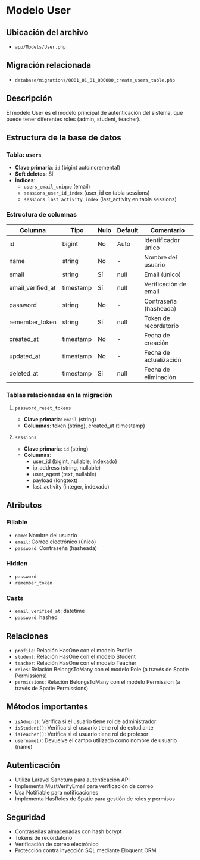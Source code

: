 # Modelo User

## Ubicación del archivo
- `app/Models/User.php`

## Migración relacionada
- `database/migrations/0001_01_01_000000_create_users_table.php`

## Descripción
El modelo User es el modelo principal de autenticación del sistema, que puede tener diferentes roles (admin, student, teacher).

## Estructura de la base de datos
### Tabla: `users`
- **Clave primaria**: `id` (bigint autoincremental)
- **Soft deletes**: Sí
- **Índices**:
  - `users_email_unique` (email)
  - `sessions_user_id_index` (user_id en tabla sessions)
  - `sessions_last_activity_index` (last_activity en tabla sessions)

### Estructura de columnas
| Columna | Tipo | Nulo | Default | Comentario |
|---------|------|------|---------|------------|
| id | bigint | No | Auto | Identificador único |
| name | string | No | - | Nombre del usuario |
| email | string | Sí | null | Email (único) |
| email_verified_at | timestamp | Sí | null | Verificación de email |
| password | string | No | - | Contraseña (hasheada) |
| remember_token | string | Sí | null | Token de recordatorio |
| created_at | timestamp | No | - | Fecha de creación |
| updated_at | timestamp | No | - | Fecha de actualización |
| deleted_at | timestamp | Sí | null | Fecha de eliminación |

### Tablas relacionadas en la migración
1. `password_reset_tokens`
   - **Clave primaria**: `email` (string)
   - **Columnas**: token (string), created_at (timestamp)

2. `sessions`
   - **Clave primaria**: `id` (string)
   - **Columnas**: 
     - user_id (bigint, nullable, indexado)
     - ip_address (string, nullable)
     - user_agent (text, nullable)
     - payload (longtext)
     - last_activity (integer, indexado)

## Atributos
### Fillable
- `name`: Nombre del usuario
- `email`: Correo electrónico (único)
- `password`: Contraseña (hasheada)

### Hidden
- `password`
- `remember_token`

### Casts
- `email_verified_at`: datetime
- `password`: hashed

## Relaciones
- `profile`: Relación HasOne con el modelo Profile
- `student`: Relación HasOne con el modelo Student
- `teacher`: Relación HasOne con el modelo Teacher
- `roles`: Relación BelongsToMany con el modelo Role (a través de Spatie Permissions)
- `permissions`: Relación BelongsToMany con el modelo Permission (a través de Spatie Permissions)

## Métodos importantes
- `isAdmin()`: Verifica si el usuario tiene rol de administrador
- `isStudent()`: Verifica si el usuario tiene rol de estudiante
- `isTeacher()`: Verifica si el usuario tiene rol de profesor
- `username()`: Devuelve el campo utilizado como nombre de usuario (name)

## Autenticación
- Utiliza Laravel Sanctum para autenticación API
- Implementa MustVerifyEmail para verificación de correo
- Usa Notifiable para notificaciones
- Implementa HasRoles de Spatie para gestión de roles y permisos

## Seguridad
- Contraseñas almacenadas con hash bcrypt
- Tokens de recordatorio
- Verificación de correo electrónico
- Protección contra inyección SQL mediante Eloquent ORM
